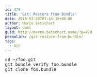 ```yaml
---
id: 479
title: 'Git: Restore from Bundle'
date: 2016-02-08T07:44:10+00:00
author: Marco Betschart
layout: post
guid: http://marco.betschart.name/?p=479
permalink: /git-restore-from-bundle/
tags:
  - Git
---
```

<div class="snippetcpt-wrap" id="snippet-478" data-id="478" data-edit="http://dev.marco-betschart.local/wp-admin/post.php?post=478&action=edit" data-copy="/wp-admin/export.php?type=jekyll&#038;snippet=b31d996337&#038;id=478" data-fullscreen="http://dev.marco-betschart.local/code-snippets/restore-from-bundle/?full-screen=1">
  <pre class="prettyprint linenums lang-bash" title="Restore from Bundle">cd ~/foo.git
git bundle verify foo.bundle
git clone foo.bundle</pre>
</div>